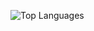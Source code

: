 ![Top Languages](https://github-readme-stats.vercel.app/api/top-langs/?username=fjzamora93&layout=compact&hide=jupyter%20notebook)
